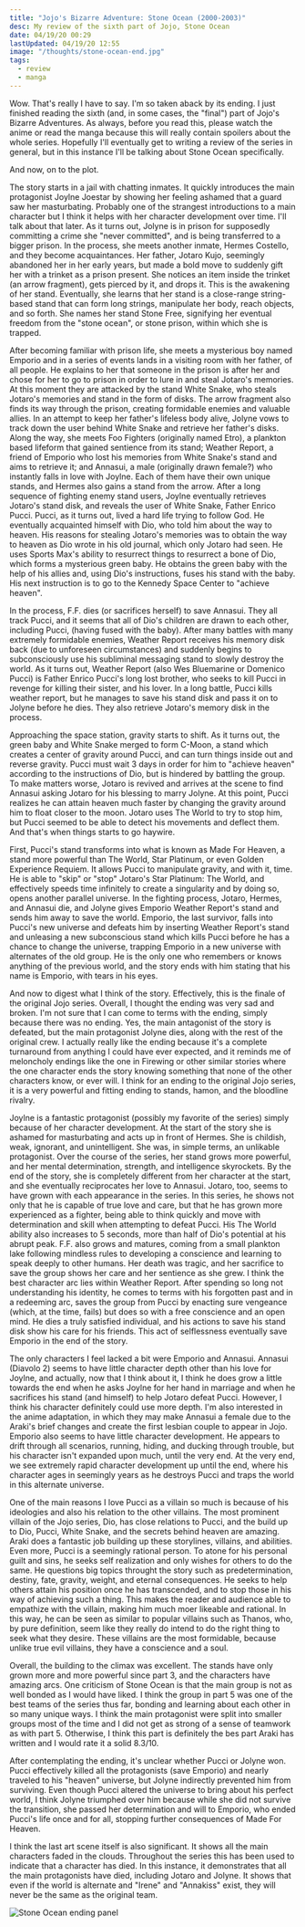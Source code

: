 ```yaml
---
title: "Jojo's Bizarre Adventure: Stone Ocean (2000-2003)"
desc: My review of the sixth part of Jojo, Stone Ocean
date: 04/19/20 00:29
lastUpdated: 04/19/20 12:55
image: "/thoughts/stone-ocean-end.jpg"
tags:
  - review
  - manga
---
```


Wow. That's really I have to say. I'm so taken aback by its ending.
I just finished reading the sixth (and, in some cases, the "final") part of Jojo's Bizarre Adventures. As always, before you read this, please watch the anime or read the manga because this will really contain spoilers about the whole series. Hopefully I'll eventually get to writing a review of the series in general, but in this instance I'll be talking about Stone Ocean specifically.

And now, on to the plot.

The story starts in a jail with chatting inmates. It quickly introduces the main protagonist Joylne Joestar by showing her feeling ashamed that a guard saw her masturbating. Probably one of the strangest introductions to a main character but I think it helps with her character development over time. I'll talk about that later.
As it turns out, Jolyne is in prison for supposedly committing a crime she "never committed", and is being transferred to a bigger prison. In the process, she meets another inmate, Hermes Costello, and they become acquaintances. Her father, Jotaro Kujo, seemingly abandoned her in her early years, but made a bold move to suddenly gift her with a trinket as a prison present. She notices an item inside the trinket (an arrow fragment), gets pierced by it, and drops it. This is the awakening of her stand. Eventually, she learns that her stand is a close-range string-based stand that can form long strings, manipulate her body, reach objects, and so forth. She names her stand Stone Free, signifying her eventual freedom from the "stone ocean", or stone prison, within which she is trapped.

After becoming familiar with prison life, she meets a mysterious boy named Emporio and in a series of events lands in a visiting room with her father, of all people. He explains to her that someone in the prison is after her and chose for her to go to prison in order to lure in and steal Jotaro's memories. At this moment they are attacked by the stand White Snake, who steals Jotaro's memories and stand in the form of disks. The arrow fragment also finds its way through the prison, creating formidable enemies and valuable allies. In an attempt to keep her father's lifeless body alive, Jolyne vows to track down the user behind White Snake and retrieve her father's disks. Along the way, she meets Foo Fighters (originally named Etro), a plankton based lifeform that gained sentience from its stand; Weather Report, a friend of Emporio who lost his memories from White Snake's stand and aims to retrieve it; and Annasui, a male (originally drawn female?) who instantly falls in love with Joylne. Each of them have their own unique stands, and Hermes also gains a stand from the arrow. After a long sequence of fighting enemy stand users, Joylne eventually retrieves Jotaro's stand disk, and reveals the user of White Snake, Father Enrico Pucci.
Pucci, as it turns out, lived a hard life trying to follow God. He eventually acquainted himself with Dio, who told him about the way to heaven. His reasons for stealing Jotaro's memories was to obtain the way to heaven as Dio wrote in his old journal, which only Jotaro had seen. He uses Sports Max's ability to resurrect things to resurrect a bone of Dio, which forms a mysterious green baby. He obtains the green baby with the help of his allies and, using Dio's instructions, fuses his stand with the baby. His next instruction is to go to the Kennedy Space Center to "achieve heaven".

In the process, F.F. dies (or sacrifices herself) to save Annasui. They all track Pucci, and it seems that all of Dio's children are drawn to each other, including Pucci, (having fused with the baby). After many battles with many extremely formidable enemies, Weather Report receives his memory disk back (due to unforeseen circumstances) and suddenly begins to subconsciously use his subliminal messaging stand to slowly destroy the world. As it turns out, Weather Report (also Wes Bluemarine or Domenico Pucci) is Father Enrico Pucci's long lost brother, who seeks to kill Pucci in revenge for killing their sister, and his lover. In a long battle, Pucci kills weather report, but he manages to save his stand disk and pass it on to Jolyne before he dies. They also retrieve Jotaro's memory disk in the process.

Approaching the space station, gravity starts to shift. As it turns out, the green baby and White Snake merged to form C-Moon, a stand which creates a center of gravity around Pucci, and can turn things inside out and reverse gravity. Pucci must wait 3 days in order for him to "achieve heaven" according to the instructions of Dio, but is hindered by battling the group. To make matters worse, Jotaro is revived and arrives at the scene to find Annasui asking Jotaro for his blessing to marry Jolyne. At this point, Pucci realizes he can attain heaven much faster by changing the gravity around him to float closer to the moon. Jotaro uses The World to try to stop him, but Pucci seemed to be able to detect his movements and deflect them. And that's when things starts to go haywire.

First, Pucci's stand transforms into what is known as Made For Heaven, a stand more powerful than The World, Star Platinum, or even Golden Experience Requiem. It allows Pucci to manipulate gravity, and with it, time. He is able to "skip" or "stop" Jotaro's Star Platinum: The World, and effectively speeds time infinitely to create a singularity and by doing so, opens another parallel universe. In the fighting process, Jotaro, Hermes, and Annasui die, and Jolyne gives Emporio Weather Report's stand and sends him away to save the world. Emporio, the last survivor, falls into Pucci's new universe and defeats him by inserting Weather Report's stand and unleasing a new subconscious stand which kills Pucci before he has a chance to change the universe, trapping Emporio in a new universe with alternates of the old group. He is the only one who remembers or knows anything of the previous world, and the story ends with him stating that his name is Emporio, with tears in his eyes.

And now to digest what I think of the story. Effectively, this is the finale of the original Jojo series. Overall, I thought the ending was very sad and broken. I'm not sure that I can come to terms with the ending, simply because there was no ending. Yes, the main antagonist of the story is defeated, but the main protagonist Jolyne dies, along with the rest of the original crew. I actually really like the ending because it's a complete turnaround from anything I could have ever expected, and it reminds me of meloncholy endings like the one in Firewing or other similar stories where the one character ends the story knowing something that none of the other characters know, or ever will. I think for an ending to the original Jojo series, it is a very powerful and fitting ending to stands, hamon, and the bloodline rivalry.

Joylne is a fantastic protagonist (possibly my favorite of the series) simply because of her character development. At the start of the story she is ashamed for masturbating and acts up in front of Hermes. She is childish, weak, ignorant, and unintelligent. She was, in simple terms, an unlikable protagonist. Over the course of the series, her stand grows more powerful, and her mental determination, strength, and intelligence skyrockets. By the end of the story, she is completely different from her character at the start, and she eventually reciprocates her love to Annasui.
Jotaro, too, seems to have grown with each appearance in the series. In this series, he shows not only that he is capable of true love and care, but that he has grown more experienced as a fighter, being able to think quickly and move with determination and skill when attempting to defeat Pucci. His The World ability also increases to 5 seconds, more than half of Dio's potential at his abrupt peak.
F.F. also grows and matures, coming from a small plankton lake following mindless rules to developing a conscience and learning to speak deeply to other humans. Her death was tragic, and her sacrifice to save the group shows her care and her sentience as she grew.
I think the best character arc lies within Weather Report. After spending so long not understanding his identity, he comes to terms with his forgotten past and in a redeeming arc, saves the group from Pucci by enacting sure vengeance (which, at the time, fails) but does so with a free conscience and an open mind. He dies a truly satisfied individual, and his actions to save his stand disk show his care for his friends. This act of selflessness eventually save Emporio in the end of the story.

The only characters I feel lacked a bit were Emporio and Annasui. Annasui (Diavolo 2) seems to have little character depth other than his love for Joylne, and actually, now that I think about it, I think he does grow a little towards the end when he asks Joylne for her hand in marriage and when he sacrifices his stand (and himself) to help Jotaro defeat Pucci. However, I think his character definitely could use more depth. I'm also interested in the anime adaptation, in which they may make Annasui a female due to the Araki's brief changes and create the first lesbian couple to appear in Jojo.
Emporio also seems to have little character development. He appears to drift through all scenarios, running, hiding, and ducking through trouble, but his character isn't expanded upon much, until the very end. At the very end, we see extremely rapid character development up until the end, where his character ages in seemingly years as he destroys Pucci and traps the world in this alternate universe.

One of the main reasons I love Pucci as a villain so much is because of his ideologies and also his relation to the other villains. The most prominent villain of the Jojo series, Dio, has close relations to Pucci, and the build up to Dio, Pucci, White Snake, and the secrets behind heaven are amazing. Araki does a fantastic job building up these storylines, villains, and abilities. Even more, Pucci is a seemingly rational person. To atone for his personal guilt and sins, he seeks self realization and only wishes for others to do the same. He questions big topics throught the story such as predetermination, destiny, fate, gravity, weight, and eternal consequences. He seeks to help others attain his position once he has transcended, and to stop those in his way of achieving such a thing. This makes the reader and audience able to empathize with the villain, making him much moer likeable and rational. In this way, he can be seen as similar to popular villains such as Thanos, who, by pure definition, seem like they really do intend to do the right thing to seek what they desire. These villains are the most formidable, because unlike true evil villains, they have a conscience and a soul.

Overall, the building to the climax was excellent. The stands have only grown more and more powerful since part 3, and the characters have amazing arcs. One criticism of Stone Ocean is that the main group is not as well bonded as I would have liked. I think the group in part 5 was one of the best teams of the series thus far, bonding and learning about each other in so many unique ways. I think the main protagonist were split into smaller groups most of the time and I did not get as strong of a sense of teamwork as with part 5. Otherwise, I think this part is definitely the bes part Araki has written and I would rate it a solid 8.3/10.

After contemplating the ending, it's unclear whether Pucci or Jolyne won. Pucci effectively killed all the protagonists (save Emporio) and nearly traveled to his "heaven" universe, but Jolyne indirectly prevented him from surviving. Even though Pucci altered the universe to bring about his perfect world, I think Jolyne triumphed over him because while she did not survive the transition, she passed her determination and will to Emporio, who ended Pucci's life once and for all, stopping further consequences of Made For Heaven.

I think the last art scene itself is also significant. It shows all the main characters faded in the clouds. Throughout the series this has been used to indicate that a character has died. In this instance, it demonstrates that all the main protagonists have died, including Jotaro and Jolyne. It shows that even if the world is alternate and "Irene" and "Annakiss" exist, they will never be the same as the original team.

![Stone Ocean ending panel](/thoughts/stone-ocean-end.jpg)

